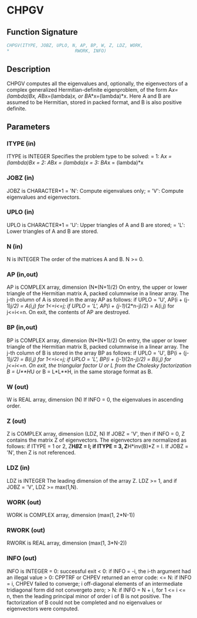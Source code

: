 # CHPGV

## Function Signature

```fortran
CHPGV(ITYPE, JOBZ, UPLO, N, AP, BP, W, Z, LDZ, WORK,
*                         RWORK, INFO)
```

## Description


 CHPGV computes all the eigenvalues and, optionally, the eigenvectors
 of a complex generalized Hermitian-definite eigenproblem, of the form
 A*x=(lambda)*B*x,  A*Bx=(lambda)*x,  or B*A*x=(lambda)*x.
 Here A and B are assumed to be Hermitian, stored in packed format,
 and B is also positive definite.

## Parameters

### ITYPE (in)

ITYPE is INTEGER Specifies the problem type to be solved: = 1: A*x = (lambda)*B*x = 2: A*B*x = (lambda)*x = 3: B*A*x = (lambda)*x

### JOBZ (in)

JOBZ is CHARACTER*1 = 'N': Compute eigenvalues only; = 'V': Compute eigenvalues and eigenvectors.

### UPLO (in)

UPLO is CHARACTER*1 = 'U': Upper triangles of A and B are stored; = 'L': Lower triangles of A and B are stored.

### N (in)

N is INTEGER The order of the matrices A and B. N >= 0.

### AP (in,out)

AP is COMPLEX array, dimension (N*(N+1)/2) On entry, the upper or lower triangle of the Hermitian matrix A, packed columnwise in a linear array. The j-th column of A is stored in the array AP as follows: if UPLO = 'U', AP(i + (j-1)*j/2) = A(i,j) for 1<=i<=j; if UPLO = 'L', AP(i + (j-1)*(2*n-j)/2) = A(i,j) for j<=i<=n. On exit, the contents of AP are destroyed.

### BP (in,out)

BP is COMPLEX array, dimension (N*(N+1)/2) On entry, the upper or lower triangle of the Hermitian matrix B, packed columnwise in a linear array. The j-th column of B is stored in the array BP as follows: if UPLO = 'U', BP(i + (j-1)*j/2) = B(i,j) for 1<=i<=j; if UPLO = 'L', BP(i + (j-1)*(2*n-j)/2) = B(i,j) for j<=i<=n. On exit, the triangular factor U or L from the Cholesky factorization B = U**H*U or B = L*L**H, in the same storage format as B.

### W (out)

W is REAL array, dimension (N) If INFO = 0, the eigenvalues in ascending order.

### Z (out)

Z is COMPLEX array, dimension (LDZ, N) If JOBZ = 'V', then if INFO = 0, Z contains the matrix Z of eigenvectors. The eigenvectors are normalized as follows: if ITYPE = 1 or 2, Z**H*B*Z = I; if ITYPE = 3, Z**H*inv(B)*Z = I. If JOBZ = 'N', then Z is not referenced.

### LDZ (in)

LDZ is INTEGER The leading dimension of the array Z. LDZ >= 1, and if JOBZ = 'V', LDZ >= max(1,N).

### WORK (out)

WORK is COMPLEX array, dimension (max(1, 2*N-1))

### RWORK (out)

RWORK is REAL array, dimension (max(1, 3*N-2))

### INFO (out)

INFO is INTEGER = 0: successful exit < 0: if INFO = -i, the i-th argument had an illegal value > 0: CPPTRF or CHPEV returned an error code: <= N: if INFO = i, CHPEV failed to converge; i off-diagonal elements of an intermediate tridiagonal form did not convergeto zero; > N: if INFO = N + i, for 1 <= i <= n, then the leading principal minor of order i of B is not positive. The factorization of B could not be completed and no eigenvalues or eigenvectors were computed.

